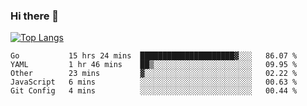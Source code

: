 ### Hi there 👋

<!--
**3Xpl0it3r/3Xpl0it3r** is a ✨ _special_ ✨ repository because its `README.md` (this file) appears on your GitHub profile.

Here are some ideas to get you started:

- 🔭 I’m currently working on ...
- 🌱 I’m currently learning ...
- 👯 I’m looking to collaborate on ...
- 🤔 I’m looking for help with ...
- 💬 Ask me about ...
- 📫 How to reach me: ...
- 😄 Pronouns: ...
- ⚡ Fun fact: ...
-->


[![Top Langs](https://github-readme-stats.vercel.app/api/top-langs/?username=3Xpl0it3r&layout=compact)](https://github.com/3Xpl0it3r/3Xpl0it3r)

<!--START_SECTION:waka-->
```text
Go           15 hrs 24 mins  █████████████████████▓░░░   86.07 % 
YAML         1 hr 46 mins    ██▒░░░░░░░░░░░░░░░░░░░░░░   09.95 % 
Other        23 mins         ▓░░░░░░░░░░░░░░░░░░░░░░░░   02.22 % 
JavaScript   6 mins          ░░░░░░░░░░░░░░░░░░░░░░░░░   00.63 % 
Git Config   4 mins          ░░░░░░░░░░░░░░░░░░░░░░░░░   00.44 % 
```
<!--END_SECTION:waka-->
